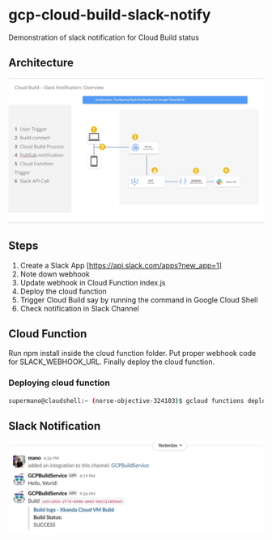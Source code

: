 # gcp-cloud-build-slack-notify
Demonstration of slack notification for Cloud Build status


## Architecture
![Solution Architecture](images/architecture.jpg)



## Steps
1. Create a Slack App [https://api.slack.com/apps?new_app=1]
2. Note down webhook 
3. Update webhook in Cloud Function index.js
4. Deploy the cloud function
5. Trigger Cloud Build say by running the command in Google Cloud Shell
6. Check notification in Slack Channel



## Cloud Function
Run npm install inside the cloud function folder. Put proper webhook code
for SLACK_WEBHOOK_URL. Finally deploy the cloud function.

### Deploying cloud function
```bash
supermano@cloudshell:~ (norse-objective-324103)$ gcloud functions deploy --runtime=nodejs14 subscribe --stage-bucket xc-vm-migration-notif-config --trigger-topic cloud-builds
```

## Slack Notification
![Slack Notification](images/slack-notification.jpg)